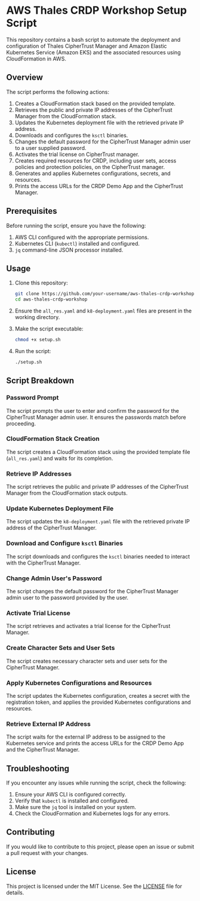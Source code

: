 # AWS Thales CRDP Workshop Setup Script

This repository contains a bash script to automate the deployment and configuration of Thales CipherTrust Manager and Amazon Elastic Kubernetes Service (Amazon EKS) and the associated resources using CloudFormation in AWS.

## Overview

The script performs the following actions:

1. Creates a CloudFormation stack based on the provided template.
2. Retrieves the public and private IP addresses of the CipherTrust Manager from the CloudFormation stack.
3. Updates the Kubernetes deployment file with the retrieved private IP address.
4. Downloads and configures the `ksctl` binaries.
5. Changes the default password for the CipherTrust Manager admin user to a user supplied password.
6. Activates the trial license on CipherTrust manager.
7. Creates required resources for CRDP, including user sets, access policies and protection policies, on the CipherTrust manager.
8. Generates and applies Kubernetes configurations, secrets, and resources.
9. Prints the access URLs for the CRDP Demo App and the CipherTrust Manager.

## Prerequisites

Before running the script, ensure you have the following:

1. AWS CLI configured with the appropriate permissions.
2. Kubernetes CLI (`kubectl`) installed and configured.
3. `jq` command-line JSON processor installed.

## Usage

1. Clone this repository:
    ```sh
    git clone https://github.com/your-username/aws-thales-crdp-workshop.git
    cd aws-thales-crdp-workshop
    ```

2. Ensure the `all_res.yaml` and `k8-deployment.yaml` files are present in the working directory.

3. Make the script executable:
    ```sh
    chmod +x setup.sh
    ```

4. Run the script:
    ```sh
    ./setup.sh
    ```

## Script Breakdown

### Password Prompt

The script prompts the user to enter and confirm the password for the CipherTrust Manager admin user. It ensures the passwords match before proceeding.

### CloudFormation Stack Creation

The script creates a CloudFormation stack using the provided template file (`all_res.yaml`) and waits for its completion.

### Retrieve IP Addresses

The script retrieves the public and private IP addresses of the CipherTrust Manager from the CloudFormation stack outputs.

### Update Kubernetes Deployment File

The script updates the `k8-deployment.yaml` file with the retrieved private IP address of the CipherTrust Manager.

### Download and Configure `ksctl` Binaries

The script downloads and configures the `ksctl` binaries needed to interact with the CipherTrust Manager.

### Change Admin User's Password

The script changes the default password for the CipherTrust Manager admin user to the password provided by the user.

### Activate Trial License

The script retrieves and activates a trial license for the CipherTrust Manager.

### Create Character Sets and User Sets

The script creates necessary character sets and user sets for the CipherTrust Manager.

### Apply Kubernetes Configurations and Resources

The script updates the Kubernetes configuration, creates a secret with the registration token, and applies the provided Kubernetes configurations and resources.

### Retrieve External IP Address

The script waits for the external IP address to be assigned to the Kubernetes service and prints the access URLs for the CRDP Demo App and the CipherTrust Manager.

## Troubleshooting

If you encounter any issues while running the script, check the following:

1. Ensure your AWS CLI is configured correctly.
2. Verify that `kubectl` is installed and configured.
3. Make sure the `jq` tool is installed on your system.
4. Check the CloudFormation and Kubernetes logs for any errors.

## Contributing

If you would like to contribute to this project, please open an issue or submit a pull request with your changes.

## License

This project is licensed under the MIT License. See the [LICENSE](LICENSE) file for details.
